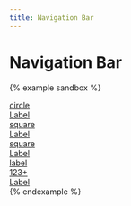```yaml
---
title: Navigation Bar
---
```


# Navigation Bar

{% example sandbox %}
<div class="navigation-bar">
  <a href="#" class="navigation-bar__item navigation-bar__item--active">
    <div class="navigation-bar__item__icon">
      <span class="material-icons">circle</span>
    </div>
    <div class="navigation-bar__item__label">
      Label
    </div>
  </a>
  <a href="#" class="navigation-bar__item">
    <div class="navigation-bar__item__icon">
      <span class="material-icons">square</span>
    </div>
    <div class="navigation-bar__item__label">
      Label
    </div>
  </a>
  <a href="#" class="navigation-bar__item">
    <div class="navigation-bar__item__icon">
      <span class="material-icons">square</span>
      <div class="badge badge--small">
      </div>
    </div>
    <div class="navigation-bar__item__label">
      Label
    </div>
  </a>
  <a href="#" class="navigation-bar__item">
    <div class="navigation-bar__item__icon">
      <span class="material-icons">label</span>
      <div class="badge badge--large">
        123+
      </div>
    </div>
    <div class="navigation-bar__item__label">
      Label
    </div>
  </a>
</div>
{% endexample %}
